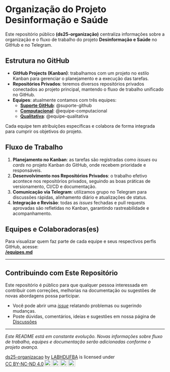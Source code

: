 # Organização do Projeto Desinformação e Saúde

Este repositório público **(ds25-organização)** centraliza informações sobre a organização e o fluxo de trabalho do projeto **Desinformação e Saúde** no GitHub e no Telegram.

## Estrutura no GitHub

- **GitHub Projects (Kanban)**: trabalhamos com um projeto no estilo Kanban para gerenciar o planejamento e a execução das tarefas.  
- **Repositórios Privados**: teremos diversos repositórios privados conectados ao projeto principal, mantendo o fluxo de trabalho unificado no GitHub.  
- **Equipes**: atualmente contamos com três equipes:  
  - [**Suporte GitHub**](https://github.com/orgs/LABHDUFBA/teams/suporte-github): @suporte-github  
  - [**Computacional**](https://github.com/orgs/LABHDUFBA/teams/equipe-computacional): @equipe-computacional
  - [**Qualitativa**](https://github.com/orgs/LABHDUFBA/teams/equipe-qualitativa): @equipe-qualitativa

Cada equipe tem atribuições específicas e colabora de forma integrada para cumprir os objetivos do projeto.

## Fluxo de Trabalho

1. **Planejamento no Kanban**: as tarefas são registradas como *issues* ou *cards* no projeto Kanban do GitHub, onde recebem prioridade e responsáveis.  
2. **Desenvolvimento nos Repositórios Privados**: o trabalho efetivo acontece nos repositórios privados, seguindo as boas práticas de versionamento, CI/CD e documentação.  
3. **Comunicação via Telegram**: utilizamos grupo no Telegram para discussões rápidas, alinhamento diário e atualizações de status.  
4. **Integração e Revisão**: todas as *issues* fechadas e pull requests aprovadas são refletidas no Kanban, garantindo rastreabilidade e acompanhamento.

## Equipes e Colaboradoras(es)

Para visualizar quem faz parte de cada equipe e seus respectivos perfis GitHub, acesse:  
[**/equipes.md**](./equipes.md)

---

## Contribuindo com Este Repositório

Este repositório é público para que qualquer pessoa interessada em contribuir com correções, melhorias na documentação ou sugestões de novas abordagens possa participar.  
- Você pode abrir uma [*issue*](../../issues) relatando problemas ou sugerindo mudanças.  
- Poste dúvidas, comentários, ideias e sugestões em nossa página de [Discussões](https://github.com/LABHDUFBA/ds25-organizacao/discussions)
  
---

*Este README está em constante evolução. Novas informações sobre fluxo de trabalho, equipes e documentação serão adicionadas conforme o projeto avança.*

<p xmlns:cc="http://creativecommons.org/ns#" xmlns:dct="http://purl.org/dc/terms/"><a property="dct:title" rel="cc:attributionURL" href="https://github.com/LABHDUFBA/ds25-organizacao">ds25-organizacao</a> by <a rel="cc:attributionURL dct:creator" property="cc:attributionName" href="https://labhdufba.github.io/">LABHDUFBA</a> is licensed under <a href="https://creativecommons.org/licenses/by-nc-nd/4.0/?ref=chooser-v1" target="_blank" rel="license noopener noreferrer" style="display:inline-block;">CC BY-NC-ND 4.0<img style="height:22px!important;margin-left:3px;vertical-align:text-bottom;" src="https://mirrors.creativecommons.org/presskit/icons/cc.svg?ref=chooser-v1" alt=""><img style="height:22px!important;margin-left:3px;vertical-align:text-bottom;" src="https://mirrors.creativecommons.org/presskit/icons/by.svg?ref=chooser-v1" alt=""><img style="height:22px!important;margin-left:3px;vertical-align:text-bottom;" src="https://mirrors.creativecommons.org/presskit/icons/nc.svg?ref=chooser-v1" alt=""><img style="height:22px!important;margin-left:3px;vertical-align:text-bottom;" src="https://mirrors.creativecommons.org/presskit/icons/nd.svg?ref=chooser-v1" alt=""></a></p> 
